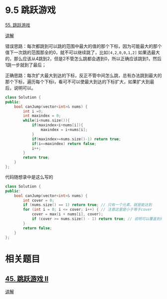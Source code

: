 # 9.5 跳跃游戏

[55. 跳跃游戏](https://leetcode.cn/problems/jump-game/)

[讲解](https://programmercarl.com/0055.%E8%B7%B3%E8%B7%83%E6%B8%B8%E6%88%8F.html#%E7%AE%97%E6%B3%95%E5%85%AC%E5%BC%80%E8%AF%BE)

错误思路：每次都跳到可以跳的范围中最大的值的那个下标，因为可能最大的那个值下一次跳的范围那全的0，就不可以继续跳了，比如`[4,2,0,0,1,2]` 如果选最大的，那么应该从4跳到2，但是2不管怎么跳都会遇到0，所以正确应该跳到1，然后1跳一步就到了最后；

正确思路：每次扩大最大到达的下标，反正不管中间怎么跳，总有办法跳到最大的那个下标，遍历每个下标i，看可不可以使最大到达的下标扩大，如果扩大到最后，说明可以。

```cpp
class Solution {
public:
    bool canJump(vector<int>& nums) {
        int i =0;
        int maxindex = 0;
        while(i<nums.size()){
            if(maxindex<i+nums[i]){
                maxindex = i+nums[i];
            }
            if(maxindex>=nums.size()-1) return true;
            if(i==maxindex) return false;
            i++;
        }
        return true;
    }
};
```

代码随想录中是这么写的

```cpp
class Solution {
public:
    bool canJump(vector<int>& nums) {
        int cover = 0;
        if (nums.size() == 1) return true; // 只有一个元素，就是能达到
        for (int i = 0; i <= cover; i++) { // 注意这里是小于等于cover
            cover = max(i + nums[i], cover);
            if (cover >= nums.size() - 1) return true; // 说明可以覆盖到终点了
        }
        return false;
    }
};
```

# 相关题目

## [45. 跳跃游戏 II](https://leetcode.cn/problems/jump-game-ii/)

[讲解](https://programmercarl.com/0045.%E8%B7%B3%E8%B7%83%E6%B8%B8%E6%88%8FII.html#%E7%AE%97%E6%B3%95%E5%85%AC%E5%BC%80%E8%AF%BE)

